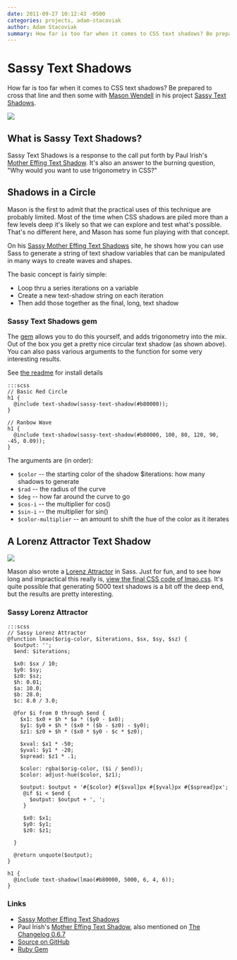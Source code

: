 ```yaml
---
date: 2011-09-27 10:12:43 -0500
categories: projects, adam-stacoviak
author: Adam Stacoviak
summary: How far is too far when it comes to CSS text shadows? Be prepared to cross that line and then some with Mason Wendell in his project Sassy Text Shadows -- the response is to the call put forth by Paul Irish's Mother Effing Text Shadow, and an answer to the burning question, "Why would you want to use trigonometry in CSS?"
---
```


# Sassy Text Shadows

How far is too far when it comes to CSS text shadows? Be prepared to cross that line and then some with [Mason Wendell](/mason-wendell) in his project [Sassy Text Shadows](http://sassymothereffingtextshadow.com/).

<a href="http://sassymothereffingtextshadow.com/"><img src="/attachments/sassy-text-shadow.png" class="full" /></a>

## What is Sassy Text Shadows?

Sassy Text Shadows is a response to the call put forth by Paul Irish's [Mother Effing Text Shadow](http://mothereffingtextshadow.com/). It's also an answer to the burning question, "Why would you want to use trigonometry in CSS?"

## Shadows in a Circle

Mason is the first to admit that the practical uses of this technique are probably limited. Most of the time when CSS shadows are piled more than a few levels deep it's likely so that we can explore and test what's possible. That's no different here, and Mason has some fun playing with that concept.

On his [Sassy Mother Effing Text Shadows](http://sassymothereffingtextshadow.com/) site, he shows how you can use Sass to generate a string of text shadow variables that can be manipulated in many ways to create waves and shapes.

The basic concept is fairly simple:

* Loop thru a series iterations on a variable
* Create a new text-shadow string on each iteration
* Then add those together as the final, long, text shadow

### Sassy Text Shadows gem

The [gem](https://rubygems.org/gems/sassy-text-shadow) allows you to do this yourself, and adds trigonometry into the mix. Out of the box you get a pretty nice circular text shadow (as shown above). You can also pass various arguments to the function for some very interesting results.

See [the readme](https://github.com/canarymason/sassytextshadow#readme) for install details

    :::scss
    // Basic Red Circle
    h1 { 
      @include text-shadow(sassy-text-shadow(#b80000)); 
    }
    
    // Ranbow Wave
    h1 {
      @include text-shadow(sassy-text-shadow(#b80000, 100, 80, 120, 90, -45, 0.09));
    }
    
The arguments are (in order):

* `$color` -- the starting color of the shadow $iterations: how many shadows to generate  
* `$rad` -- the radius of the curve   
* `$deg` -- how far around the curve to go  
* `$cos-i` -- the multiplier for cos()   
* `$sin-i` -- the multiplier for sin() 
* `$color-multiplier` -- an amount to shift the hue of the color as it iterates


## A Lorenz Attractor Text Shadow

<a href="http://sassymothereffingtextshadow.com/"><img src="/attachments/sassy-text-shadow-lorenz.png" class="full" /></a>

Mason also wrote a [Lorenz Attractor](http://en.wikipedia.org/wiki/Lorenz_Attractor) in Sass. Just for fun, and to see how long and impractical this really is, [view the final CSS code of lmao.css](http://sassymothereffingtextshadow.com/stylesheets/lmao.css). It's quite possible that generating 5000 text shadows is a bit off the deep end, but the results are pretty interesting.

### Sassy Lorenz Attractor

    :::scss
    // Sassy Lorenz Attractor
    @function lmao($orig-color, $iterations, $sx, $sy, $sz) {
      $output: '';
      $end: $iterations;

      $x0: $sx / 10;
      $y0: $sy;
      $z0: $sz;
      $h: 0.01;
      $a: 10.0;
      $b: 28.0;
      $c: 8.0 / 3.0;

      @for $i from 0 through $end {
        $x1: $x0 + $h * $a * ($y0 - $x0);
        $y1: $y0 + $h * ($x0 * ($b - $z0) - $y0);
        $z1: $z0 + $h * ($x0 * $y0 - $c * $z0);

        $xval: $x1 * -50;
        $yval: $y1 * -20;
        $spread: $z1 * .1;

        $color: rgba($orig-color, ($i / $end));
        $color: adjust-hue($color, $z1);

        $output: $output + '#{$color} #{$xval}px #{$yval}px #{$spread}px';
         @if $i < $end {
           $output: $output + ', ';
         }

         $x0: $x1;
         $y0: $y1;
         $z0: $z1;

      }

      @return unquote($output);
    }

    h1 {
      @include text-shadow(lmao(#b80000, 5000, 6, 4, 6));
    }


### Links

* [Sassy Mother Effing Text Shadows](http://sassymothereffingtextshadow.com/)
* Paul Irish's [Mother Effing Text Shadow](http://mothereffingtextshadow.com/), also mentioned on [The Changelog 0.6.7](http://thechangelog.com/post/9123518427/episode-0-6-7-html5-boilerplate-modernizr-and-more-with)
* [Source on GitHub](https://github.com/canarymason/sassytextshadow)
* [Ruby Gem](https://rubygems.org/gems/sassy-text-shadow)